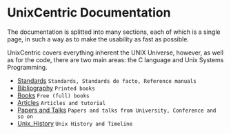 # UnixCentric Documentation 

The documentation is splitted into many sections, each of which is a single page, 
in such a way as to make the usability as fast as possible.

UnixCentric covers everything inherent the UNIX Universe, however, as well as 
for the code, there are two main areas: the C language and Unix Systems 
Programming.

* [Standards](stds_and_refs.md) `Standards, Standards de facto, Reference manuals`
* [Bibliography](biblio.md) `Printed books`
* [Books](free_books.md) `Free (full) books`
* [Articles](articles.md) `Articles and tutorial`
* [Papers and Talks](talks.md) `Papers and talks from University, Conference and so on`
* [Unix_History](unix_history.md) `Unix History and Timeline`
